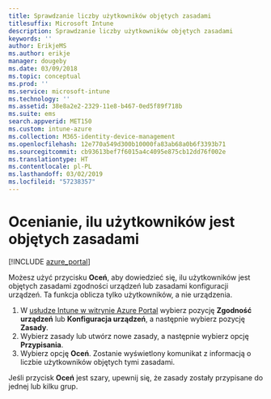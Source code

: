 ```yaml
---
title: Sprawdzanie liczby użytkowników objętych zasadami
titlesuffix: Microsoft Intune
description: Sprawdzanie liczby użytkowników objętych zasadami
keywords: ''
author: ErikjeMS
ms.author: erikje
manager: dougeby
ms.date: 03/09/2018
ms.topic: conceptual
ms.prod: ''
ms.service: microsoft-intune
ms.technology: ''
ms.assetid: 38e8a2e2-2329-11e8-b467-0ed5f89f718b
ms.suite: ems
search.appverid: MET150
ms.custom: intune-azure
ms.collection: M365-identity-device-management
ms.openlocfilehash: 12e770a549d300b10000fa83ab68a0b6f3393b71
ms.sourcegitcommit: cb93613bef7f6015a4c4095e875cb12dd76f002e
ms.translationtype: HT
ms.contentlocale: pl-PL
ms.lasthandoff: 03/02/2019
ms.locfileid: "57238357"
---
```

# <a name="evaluate-how-many-users-are-targeted-by-a-policy"></a>Ocenianie, ilu użytkowników jest objętych zasadami
[!INCLUDE [azure_portal](./includes/azure_portal.md)]

Możesz użyć przycisku **Oceń**, aby dowiedzieć się, ilu użytkowników jest objętych zasadami zgodności urządzeń lub zasadami konfiguracji urządzeń. Ta funkcja oblicza tylko użytkowników, a nie urządzenia.

1.  W [usłudze Intune w witrynie Azure Portal](https://aka.ms/intuneportal) wybierz pozycję **Zgodność urządzeń** lub **Konfiguracja urządzeń**, a następnie wybierz pozycję **Zasady**.
2.  Wybierz zasady lub utwórz nowe zasady, a następnie wybierz opcję **Przypisania**.
3.  Wybierz opcję **Oceń**. Zostanie wyświetlony komunikat z informacją o liczbie użytkowników objętych tymi zasadami.

Jeśli przycisk **Oceń** jest szary, upewnij się, że zasady zostały przypisane do jednej lub kilku grup.

